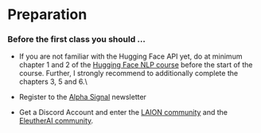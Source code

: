 # Preparation

### Before the first class you should ...

* If you are not familiar with the Hugging Face API yet, do at minimum chapter 1 and 2 of the [Hugging Face NLP course](https://huggingface.co/learn/nlp-course/chapter1/1) before the start of the course. Further, I strongly recommend to additionally complete the chapters 3, 5 and 6.\

* Register to the [Alpha Signal](https://alphasignal.ai/) newsletter
* Get a Discord Account and enter the [LAION community](https://discord.gg/9jSG7vjZ) and the [EleutherAI community](https://discord.gg/ExWR3nfM).
